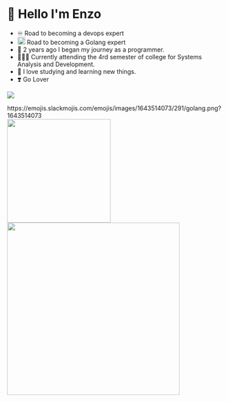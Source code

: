 # 🤗 Hello I'm Enzo
- ♾️ Road to becoming a devops expert
- <img src="https://img.notionusercontent.com/ext/https%3A%2F%2Fs3-us-west-2.amazonaws.com%2Fpublic.notion-static.com%2F4a03db60-a9fd-428b-93dd-cf5793332300%2Fgolang.png/size/w=50?exp=1732996297&sig=mfFbPC6sed6DQZ09MXWlL30lJx_MZU0xRwzLDvTGBT4" width="18"> Road to becoming a Golang expert </img>
- 🤠 2 years ago I began my journey as a programmer.
- 🧑🏼‍💻 Currently attending the 4rd semester of college for Systems Analysis and Development.
- 🤯 I love studying and learning new things.
- ❣️ Go Lover

<p>
  <a href="https://skillicons.dev">
    <img src="https://skillicons.dev/icons?i=go,docker,kubernetes,kafka"/>
  </a>
</p>
https://emojis.slackmojis.com/emojis/images/1643514073/291/golang.png?1643514073
<div>
  <a href="https://github.com/YlanzeY">
  <img  height=240 src="https://github-readme-stats.vercel.app/api?username=YlanzinhoY&show_icons=true&theme=radical&include_all_commits=true&count_private=true"/>
  <img  height=400 src="https://github-readme-stats.vercel.app/api/top-langs/?username=YlanzinhoY&langs_count=6&theme=radical"/>
</div>
<div>
